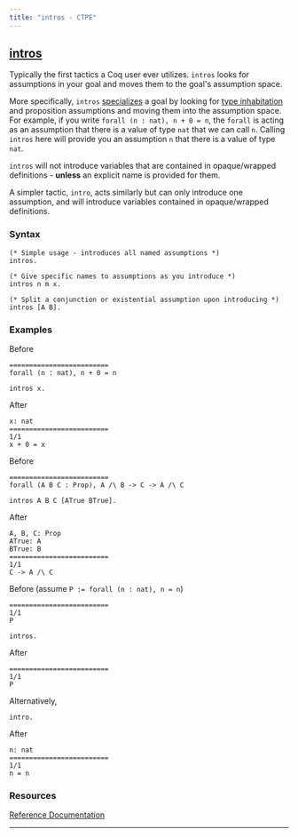 ```yaml
---
title: "intros - CTPE"
---
```


## [intros](/ctpe/Generalization/intros.html)

Typically the first tactics a Coq user ever utilizes.
`intros` looks for assumptions in your goal and moves them to the goal's assumption space.

More specifically, `intros` [specializes](/ctpe/glossary.html#specialize) a goal by looking for [type inhabitation](/ctpe/glossary.html#type_inhabitation) and proposition assumptions and moving them into the assumption space.
For example, if you write `forall (n : nat), n + 0 = n`, the `forall` is acting as an assumption that there is a value of type `nat` that we can call `n`.
Calling `intros` here will provide you an assumption `n` that there is a value of type `nat`.

`intros` will not introduce variables that are contained in opaque/wrapped definitions - <b>unless</b> an explicit name is provided for them.

A simpler tactic, `intro`, acts similarly but can only introduce one assumption, and will introduce variables contained in opaque/wrapped definitions.

### Syntax

```coq
(* Simple usage - introduces all named assumptions *)
intros.

(* Give specific names to assumptions as you introduce *)
intros n m x.

(* Split a conjunction or existential assumption upon introducing *)
intros [A B].
```

### Examples

Before
```coq
=========================
forall (n : nat), n + 0 = n
```

```coq
intros x.
```

After
```coq
x: nat
=========================
1/1
x + 0 = x
```

Before
```coq
=========================
forall (A B C : Prop), A /\ B -> C -> A /\ C
```

```coq
intros A B C [ATrue BTrue].
```

After
```coq
A, B, C: Prop
ATrue: A
BTrue: B
=========================
1/1
C -> A /\ C
```

Before (assume `P := forall (n : nat), n = n`)
```coq
=========================
1/1
P
```

```coq
intros.
```

After
```coq
=========================
1/1
P
```

Alternatively,

```coq
intro.
```

After
```coq
n: nat
=========================
1/1
n = n
```

### Resources

[Reference Documentation](https://coq.inria.fr/doc/master/refman/proof-engine/tactics.html#coq:tacn.intros)

<hr>
